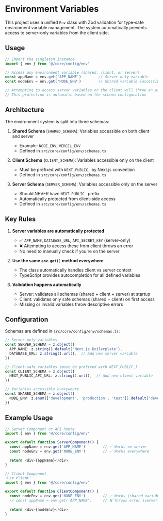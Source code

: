# Environment Variables

This project uses a unified `Env` class with Zod validation for type-safe environment variable management. The system automatically prevents access to server-only variables from the client side.

## Usage

```typescript
// Import the singleton instance
import { env } from '@/core/config/env'

// Access any environment variable (shared, client, or server)
const appName = env.get('APP_NAME')        // Server-only variable
const nodeEnv = env.get('NODE_ENV')        // Shared variable (accessible everywhere)

// Attempting to access server variables on the client will throw an error
// This protection is automatic based on the schema configuration
```

## Architecture

The environment system is split into three schemas:

1. **Shared Schema** (`SHARED_SCHEMA`): Variables accessible on both client and server
   - Example: `NODE_ENV`, `VERCEL_ENV`
   - Defined in `src/core/config/env/schemas.ts`

2. **Client Schema** (`CLIENT_SCHEMA`): Variables accessible only on the client
   - Must be prefixed with `NEXT_PUBLIC_` by Next.js convention
   - Defined in `src/core/config/env/schemas.ts`

3. **Server Schema** (`SERVER_SCHEMA`): Variables accessible only on the server
   - Should NEVER have `NEXT_PUBLIC_` prefix
   - Automatically protected from client-side access
   - Defined in `src/core/config/env/schemas.ts`

## Key Rules

1. **Server variables are automatically protected**
   - ✅ `APP_NAME`, `DATABASE_URL`, `API_SECRET_KEY` (server-only)
   - ❌ Attempting to access these from client throws an error
   - No need to manually check if you're on the server

2. **Use the same `env.get()` method everywhere**
   - The class automatically handles client vs server context
   - TypeScript provides autocompletion for all defined variables

3. **Validation happens automatically**
   - Server: validates all schemas (shared + client + server) at startup
   - Client: validates only safe schemas (shared + client) on first access
   - Missing or invalid variables throw descriptive errors

## Configuration

Schemas are defined in `src/core/config/env/schemas.ts`:

```typescript
// Server-only variables
const SERVER_SCHEMA = z.object({
  APP_NAME: z.string().default('Next.js Boilerplate'),
  DATABASE_URL: z.string().url(),  // Add new server variable
})

// Client-safe variables (must be prefixed with NEXT_PUBLIC_)
const CLIENT_SCHEMA = z.object({
  NEXT_PUBLIC_API_URL: z.string().url(),  // Add new client variable
})

// Variables accessible everywhere
const SHARED_SCHEMA = z.object({
  NODE_ENV: z.enum(['development', 'production', 'test']).default('development'),
})
```

## Example Usage

```typescript
// Server Component or API Route
import { env } from '@/core/config/env'

export default function ServerComponent() {
  const appName = env.get('APP_NAME')        // ✅ Works on server
  const nodeEnv = env.get('NODE_ENV')        // ✅ Works everywhere
  
  return <div>{appName}</div>
}

// Client Component
'use client'
import { env } from '@/core/config/env'

export default function ClientComponent() {
  const nodeEnv = env.get('NODE_ENV')        // ✅ Works (shared variable)
  // const appName = env.get('APP_NAME')     // ❌ Throws error (server-only)
  
  return <div>{nodeEnv}</div>
}
```
